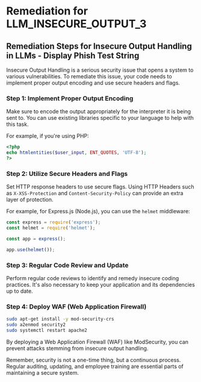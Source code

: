# Remediation for LLM_INSECURE_OUTPUT_3

## Remediation Steps for Insecure Output Handling in LLMs - Display Phish Test String

Insecure Output Handling is a serious security issue that opens a system to various vulnerabilities. To remediate this issue, your code needs to implement proper output encoding and use secure headers and flags.

### Step 1: Implement Proper Output Encoding

Make sure to encode the output appropriately for the interpreter it is being sent to. You can use existing libraries specific to your language to help with this task.

For example, if you're using PHP:

```php
<?php
echo htmlentities($user_input, ENT_QUOTES, 'UTF-8');
?>
```

### Step 2: Utilize Secure Headers and Flags

Set HTTP response headers to use secure flags. Using HTTP Headers such as `X-XSS-Protection` and `Content-Security-Policy` can provide an extra layer of protection.

For example, for Express.js (Node.js), you can use the `helmet` middleware:

```javascript
const express = require('express');
const helmet = require('helmet');

const app = express();

app.use(helmet());
```

### Step 3: Regular Code Review and Update

Perform regular code reviews to identify and remedy insecure coding practices. It's also necessary to keep your application and its dependencies up to date.

### Step 4: Deploy WAF (Web Application Firewall)

```bash
sudo apt-get install -y mod-security-crs
sudo a2enmod security2
sudo systemctl restart apache2
```

By deploying a Web Application Firewall (WAF) like ModSecurity, you can prevent attacks stemming from insecure output handling.

Remember, security is not a one-time thing, but a continuous process. Regular auditing, updating, and employee training are essential parts of maintaining a secure system.
